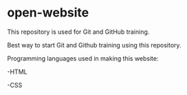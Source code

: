 # open-website
This repository is used for Git and GitHub training.

Best way to start Git and Github training using this repository.

Programming languages used in making this website:

-HTML

-CSS
